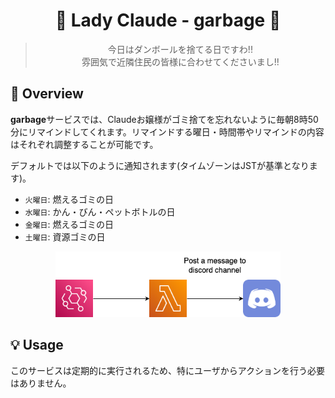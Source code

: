 <h1 align="center">🎀 Lady Claude - garbage 🎀</h1>

<div align="center">
  <blockquote>
    今日はダンボールを捨てる日ですわ!!<br>
    雰囲気で近隣住民の皆様に合わせてくださいまし!!
  </blockquote>
</div>

## 🌟 Overview

**garbage**サービスでは、Claudeお嬢様がゴミ捨てを忘れないように毎朝8時50分にリマインドしてくれます。リマインドする曜日・時間帯やリマインドの内容はそれぞれ調整することが可能です。

デフォルトでは以下のように通知されます(タイムゾーンはJSTが基準となります)。

- `火曜日`: 燃えるゴミの日
- `水曜日`: かん・びん・ペットボトルの日
- `金曜日`: 燃えるゴミの日
- `土曜日`: 資源ゴミの日

<div align="center">
  <img width="360px" src="../images/garbage-architecture.png" />
</div>

## 💡 Usage

このサービスは定期的に実行されるため、特にユーザからアクションを行う必要はありません。

